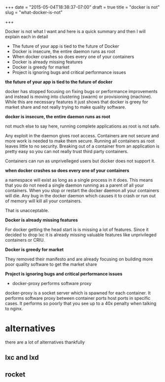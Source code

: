 +++
date = "2015-05-04T18:38:37-07:00"
draft = true
title = "docker is not"
slug = "what-docker-is-not"

+++

Docker is not what I want and here is a quick summary and then I will explain each in detail

- The future of your app is tied to the future of Docker
- Docker is insecure, the entire daemon runs as root
- When docker crashes so does every one of your containers
- Docker is already missing features
- Docker is greedy for market 
- Project is ignoring bugs and critical performance issues


**the future of your app is tied to the future of docker**

docker has stopped focusing on fixing bugs or performance improvements and instead is
moving into clustering (swarm) or provisioning (machine). While this are necessary features it just shows that docker
is greey for market share and not really trying to make quality software.

**docker is insecure, the entire daemon runs as root**

not much else to say here, running complete applications as root is not safe.

Any exploit in the daemon gives root access. Containers are not secure and more work is needed to make them secure. Running
all containers as root leaves little to no security. Breaking out of a container from an application is pretty easy so you
can not really trust third party containers.

Containers can run as unprivelleged users but docker does not support it. 



**when docker crashes so does every one of your containers**

a namespace will exist as long as a single process in it does. This means that you do not need a single
daemon running as a parent of all your containers. When you stop or restart the docker daemon all your containers
will die. Any bug in the docker daemon which causes it to crash or run out of memory will kill all your containers.

That is unacceptable.


**Docker is already missing features**

For docker getting the head start is is missing a lot of features. Since it decided to drop lxc it is already missing 
valuable features like unprivileged containers or CRIU.

**Docker is greedy for market**

They removed their manifesto and are already focusing on building more poor quality software to get the market share


**Project is ignoring bugs and critical performance issues**

- docker-proxy performs software proxy

docker-proxy is a socket server which is spawned for each container. It performs software proxy between container ports 
host ports in specific cases. It performs so poorly that you see up to a 40x penalty when talking to nginx.


alternatives
========================
there are a lot of alternatives thankfully

lxc and lxd
--------------------

rocket
--------------------




